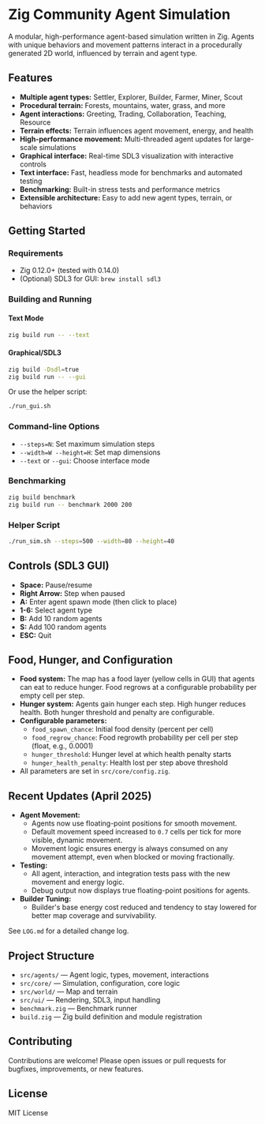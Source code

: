 # Zig Community Agent Simulation

A modular, high-performance agent-based simulation written in Zig. Agents with unique behaviors and movement patterns interact in a procedurally generated 2D world, influenced by terrain and agent type.

## Features
- **Multiple agent types:** Settler, Explorer, Builder, Farmer, Miner, Scout
- **Procedural terrain:** Forests, mountains, water, grass, and more
- **Agent interactions:** Greeting, Trading, Collaboration, Teaching, Resource
- **Terrain effects:** Terrain influences agent movement, energy, and health
- **High-performance movement:** Multi-threaded agent updates for large-scale simulations
- **Graphical interface:** Real-time SDL3 visualization with interactive controls
- **Text interface:** Fast, headless mode for benchmarks and automated testing
- **Benchmarking:** Built-in stress tests and performance metrics
- **Extensible architecture:** Easy to add new agent types, terrain, or behaviors

## Getting Started

### Requirements
- Zig 0.12.0+ (tested with 0.14.0)
- (Optional) SDL3 for GUI: `brew install sdl3`

### Building and Running

#### Text Mode
```sh
zig build run -- --text
```

#### Graphical/SDL3
```sh
zig build -Dsdl=true
zig build run -- --gui
```
Or use the helper script:
```sh
./run_gui.sh
```

### Command-line Options
- `--steps=N`: Set maximum simulation steps
- `--width=W --height=H`: Set map dimensions
- `--text` or `--gui`: Choose interface mode

### Benchmarking
```sh
zig build benchmark
zig build run -- benchmark 2000 200
```

### Helper Script
```sh
./run_sim.sh --steps=500 --width=80 --height=40
```

## Controls (SDL3 GUI)
- **Space:** Pause/resume
- **Right Arrow:** Step when paused
- **A:** Enter agent spawn mode (then click to place)
- **1-6:** Select agent type
- **B:** Add 10 random agents
- **S:** Add 100 random agents
- **ESC:** Quit

## Food, Hunger, and Configuration

- **Food system:** The map has a food layer (yellow cells in GUI) that agents can eat to reduce hunger. Food regrows at a configurable probability per empty cell per step.
- **Hunger system:** Agents gain hunger each step. High hunger reduces health. Both hunger threshold and penalty are configurable.
- **Configurable parameters:**
    - `food_spawn_chance`: Initial food density (percent per cell)
    - `food_regrow_chance`: Food regrowth probability per cell per step (float, e.g., 0.0001)
    - `hunger_threshold`: Hunger level at which health penalty starts
    - `hunger_health_penalty`: Health lost per step above threshold
- All parameters are set in `src/core/config.zig`.

## Recent Updates (April 2025)

- **Agent Movement:**
  - Agents now use floating-point positions for smooth movement.
  - Default movement speed increased to `0.7` cells per tick for more visible, dynamic movement.
  - Movement logic ensures energy is always consumed on any movement attempt, even when blocked or moving fractionally.
- **Testing:**
  - All agent, interaction, and integration tests pass with the new movement and energy logic.
  - Debug output now displays true floating-point positions for agents.
- **Builder Tuning:**
  - Builder's base energy cost reduced and tendency to stay lowered for better map coverage and survivability.

See `LOG.md` for a detailed change log.

## Project Structure
- `src/agents/` — Agent logic, types, movement, interactions
- `src/core/` — Simulation, configuration, core logic
- `src/world/` — Map and terrain
- `src/ui/` — Rendering, SDL3, input handling
- `benchmark.zig` — Benchmark runner
- `build.zig` — Zig build definition and module registration

## Contributing
Contributions are welcome! Please open issues or pull requests for bugfixes, improvements, or new features.

## License
MIT License